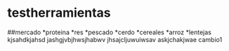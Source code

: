 # testherramientas
##mercado
*proteina
  *res
  *pescado
  *cerdo
*cereales
  *arroz
  *lentejas
kjsahdkjahsd
jashgjvbjhwsjhabwv
jhsajcljuwuiwsav
askjchakjwae
cambio1
